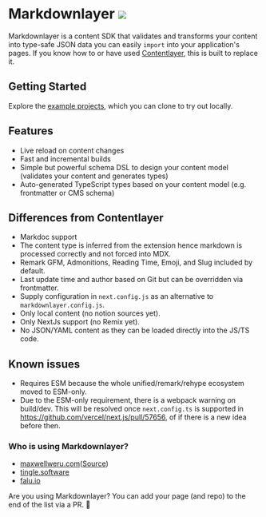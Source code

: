 # Markdownlayer [![](https://badgen.net/npm/v/markdownlayer)](https://www.npmjs.com/package/markdownlayer)

Markdownlayer is a content SDK that validates and transforms your content into type-safe JSON data you can easily `import` into your application's pages. If you know how to or have used [Contentlayer](https://github.com/contentlayerdev/contentlayer), this is built to replace it.

## Getting Started

Explore the [example projects](/examples), which you can clone to try out locally.

## Features

- Live reload on content changes
- Fast and incremental builds
- Simple but powerful schema DSL to design your content model (validates your content and generates types)
- Auto-generated TypeScript types based on your content model (e.g. frontmatter or CMS schema)

## Differences from Contentlayer

- Markdoc support
- The content type is inferred from the extension hence markdown is processed correctly and not forced into MDX.
- Remark GFM, Admonitions, Reading Time, Emoji, and Slug included by default.
- Last update time and author based on Git but can be overridden via frontmatter.
- Supply configuration in `next.config.js` as an alternative to `markdownlayer.config.js`.
- Only local content (no notion sources yet).
- Only NextJs support (no Remix yet).
- No JSON/YAML content as they can be loaded directly into the JS/TS code.

## Known issues

- Requires ESM because the whole unified/remark/rehype ecosystem moved to ESM-only.
- Due to the ESM-only requirement, there is a webpack warning on build/dev. This will be resolved once `next.config.ts` is supported in <https://github.com/vercel/next.js/pull/57656>, of if there is a new idea before then.

### Who is using Markdownlayer?

- [maxwellweru.com](https://maxwellweru.com)([Source](https://github.com/mburumaxwell/website))
- [tingle.software](https://tingle.software)
- [falu.io](https://falu.io)

Are you using Markdownlayer? You can add your page (and repo) to the end of the list via a PR. 🙏
